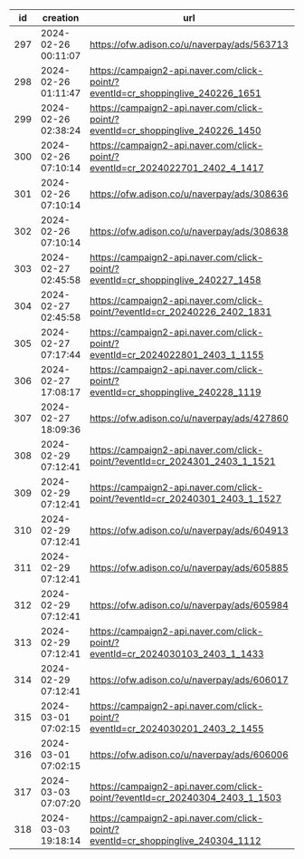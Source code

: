 | id  | creation            | url                                                                              | visit |
| --- | ------------------- | -------------------------------------------------------------------------------- | ----- |
| 297 | 2024-02-26 00:11:07 | https://ofw.adison.co/u/naverpay/ads/563713                                      |       |
| 298 | 2024-02-26 01:11:47 | https://campaign2-api.naver.com/click-point/?eventId=cr_shoppinglive_240226_1651 |       |
| 299 | 2024-02-26 02:38:24 | https://campaign2-api.naver.com/click-point/?eventId=cr_shoppinglive_240226_1450 |       |
| 300 | 2024-02-26 07:10:14 | https://campaign2-api.naver.com/click-point/?eventId=cr_2024022701_2402_4_1417   |       |
| 301 | 2024-02-26 07:10:14 | https://ofw.adison.co/u/naverpay/ads/308636                                      |       |
| 302 | 2024-02-26 07:10:14 | https://ofw.adison.co/u/naverpay/ads/308638                                      |       |
| 303 | 2024-02-27 02:45:58 | https://campaign2-api.naver.com/click-point/?eventId=cr_shoppinglive_240227_1458 |       |
| 304 | 2024-02-27 02:45:58 | https://campaign2-api.naver.com/click-point/?eventId=cr_20240226_2402_1831       |       |
| 305 | 2024-02-27 07:17:44 | https://campaign2-api.naver.com/click-point/?eventId=cr_2024022801_2403_1_1155   |       |
| 306 | 2024-02-27 17:08:17 | https://campaign2-api.naver.com/click-point/?eventId=cr_shoppinglive_240228_1119 |       |
| 307 | 2024-02-27 18:09:36 | https://ofw.adison.co/u/naverpay/ads/427860                                      |       |
| 308 | 2024-02-29 07:12:41 | https://campaign2-api.naver.com/click-point/?eventId=cr_2024301_2403_1_1521      |       |
| 309 | 2024-02-29 07:12:41 | https://campaign2-api.naver.com/click-point/?eventId=cr_20240301_2403_1_1527     |       |
| 310 | 2024-02-29 07:12:41 | https://ofw.adison.co/u/naverpay/ads/604913                                      |       |
| 311 | 2024-02-29 07:12:41 | https://ofw.adison.co/u/naverpay/ads/605885                                      |       |
| 312 | 2024-02-29 07:12:41 | https://ofw.adison.co/u/naverpay/ads/605984                                      |       |
| 313 | 2024-02-29 07:12:41 | https://campaign2-api.naver.com/click-point/?eventId=cr_2024030103_2403_1_1433   |       |
| 314 | 2024-02-29 07:12:41 | https://ofw.adison.co/u/naverpay/ads/606017                                      |       |
| 315 | 2024-03-01 07:02:15 | https://campaign2-api.naver.com/click-point/?eventId=cr_2024030201_2403_2_1455   |       |
| 316 | 2024-03-01 07:02:15 | https://ofw.adison.co/u/naverpay/ads/606006                                      |       |
| 317 | 2024-03-03 07:07:20 | https://campaign2-api.naver.com/click-point/?eventId=cr_20240304_2403_1_1503     |       |
| 318 | 2024-03-03 19:18:14 | https://campaign2-api.naver.com/click-point/?eventId=cr_shoppinglive_240304_1112 |       |
